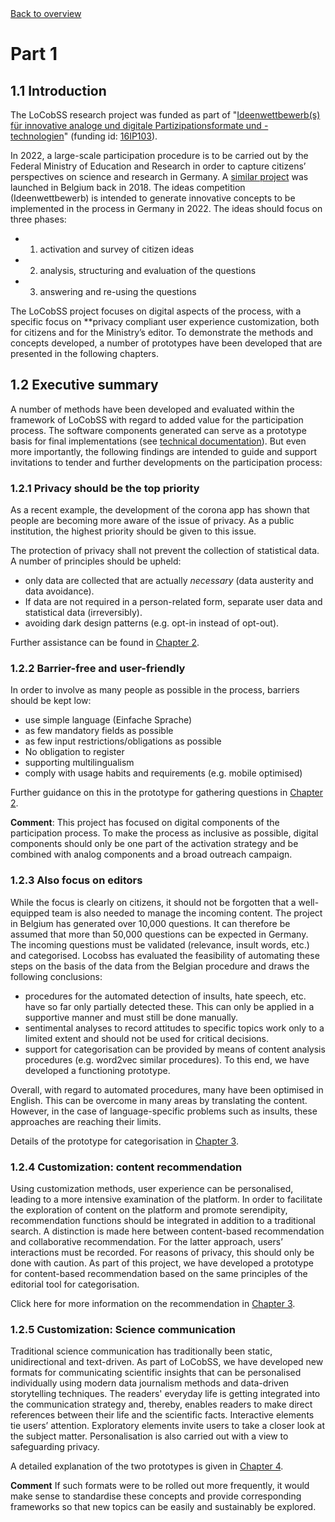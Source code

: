 <div class="print-hide">
<a href="../EN.html">Back to overview</a>
</div>

# Part 1

## 1.1 Introduction
The LoCobSS research project was funded as part of "[Ideenwettbewerb(s) für innovative analoge und digitale Partizipationsformate und -technologien](https://www.bmbf.de/foerderungen/bekanntmachung-2767.html)" (funding id: [16IP103](https://foerderportal.bund.de/foekat/jsp/SucheAction.do?actionMode=view&fkz=16IP103)).


In 2022, a large-scale participation procedure is to be carried out by the Federal Ministry of Education and Research in order to capture citizens’ perspectives on science and research in Germany. A [similar project](https://www.vraagvoordewetenschap.be/) was launched in Belgium back in 2018. The ideas competition (Ideenwettbewerb) is intended to generate innovative concepts to be implemented in the process in Germany in 2022. The ideas should focus on three phases:

- 1. activation and survey of citizen ideas
- 2. analysis, structuring and evaluation of the questions
- 3. answering and re-using the questions

The LoCobSS project focuses on digital aspects of the process, with a specific focus on **privacy compliant user experience customization, both for citizens and for the Ministry’s editor. To demonstrate the methods and concepts developed, a number of prototypes have been developed that are presented in the following chapters.

## 1.2 Executive summary

A number of methods have been developed and evaluated within the framework of LoCobSS with regard to added value for the participation process. The software components generated can serve as a prototype basis for final implementations (see [technical documentation](chapter04.md)). But even more importantly, the following findings are intended to guide and support invitations to tender and further developments on the participation process:

### 1.2.1 Privacy should be the top priority

As a recent example, the development of the corona app has shown that people are becoming more aware of the issue of privacy. As a public institution, the highest priority should be given to this issue.

The protection of privacy shall not prevent the collection of statistical data. A number of principles should be upheld:

- only data are collected that are actually *necessary* (data austerity and data avoidance).
- If data are not required in a person-related form, separate user data and statistical data (irreversibly).
- avoiding dark design patterns (e.g. opt-in instead of opt-out).

Further assistance can be found in [Chapter 2](chapter02.md).

### 1.2.2 Barrier-free and user-friendly

In order to involve as many people as possible in the process, barriers should be kept low:

- use simple language (Einfache Sprache)
- as few mandatory fields as possible
- as few input restrictions/obligations as possible
- No obligation to register
- supporting multilingualism
- comply with usage habits and requirements (e.g. mobile optimised)

Further guidance on this in the prototype for gathering questions in [Chapter 2](chapter02.md).

**Comment**: This project has focused on digital components of the participation process. To make the process as inclusive as possible, digital components should only be one part of the activation strategy and be combined with analog components and a broad outreach campaign.

### 1.2.3 Also focus on editors

While the focus is clearly on citizens, it should not be forgotten that a well-equipped team is also needed to manage the incoming content. The project in Belgium has generated over 10,000 questions. It can therefore be assumed that more than 50,000 questions can be expected in Germany. The incoming questions must be validated (relevance, insult words, etc.) and categorised. Locobss has evaluated the feasibility of automating these steps on the basis of the data from the Belgian procedure and draws the following conclusions:

- procedures for the automated detection of insults, hate speech, etc. have so far only partially detected these. This can only be applied in a supportive manner and must still be done manually.
- sentimental analyses to record attitudes to specific topics work only to a limited extent and should not be used for critical decisions.
- support for categorisation can be provided by means of content analysis procedures (e.g. word2vec similar procedures). To this end, we have developed a functioning prototype.

Overall, with regard to automated procedures, many have been optimised in English. This can be overcome in many areas by translating the content. However, in the case of language-specific problems such as insults, these approaches are reaching their limits.

Details of the prototype for categorisation in [Chapter 3](chapter03.md).

### 1.2.4 Customization: content recommendation

Using customization methods, user experience can be personalised, leading to a more intensive examination of the platform. In order to facilitate the exploration of content on the platform and promote serendipity, recommendation functions should be integrated in addition to a traditional search. A distinction is made here between content-based recommendation and collaborative recommendation. For the latter approach, users’ interactions must be recorded. For reasons of privacy, this should only be done with caution. As part of this project, we have developed a prototype for content-based recommendation based on the same principles of the editorial tool for categorisation.

Click here for more information on the recommendation in [Chapter 3](chapter03.md).

### 1.2.5 Customization: Science communication

Traditional science communication has traditionally been static, unidirectional and text-driven. As part of LoCobSS, we have developed new formats for communicating scientific insights that can be personalised individually using modern data journalism methods and data-driven storytelling techniques. The readers' everyday life is getting integrated into the communication strategy and, thereby, enables readers to make direct references between their life and the scientific facts. Interactive elements tie users’ attention. Exploratory elements invite users to take a closer look at the subject matter. Personalisation is also carried out with a view to safeguarding privacy.

A detailed explanation of the two prototypes is given in [Chapter 4](chapter04.md).


**Comment** If such formats were to be rolled out more frequently, it would make sense to standardise these concepts and provide corresponding frameworks so that new topics can be easily and sustainably be explored.

